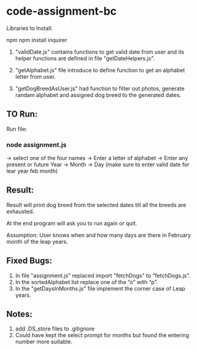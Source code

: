# code-assignment-bc

Libraries to Install:

npm
npm install inquirer


1) "validDate.js" contains functions to get valid date from user and its helper functions are defined in file "getDateHelpers.js".

2) "getAlphabet.js" file introduce to define function to get an alphabet letter from user.

3) "getDogBreedAsUser.js" had function to filter out photos, generate randam alphabet and assigned dog breed to the generated dates.

## TO Run:

Run file:

### node assignment.js

-> select one of the four names
-> Enter a letter of alphabet
-> Enter any present or future Year -> Month -> Day (make sure to enter valid date for lear year feb month)

## Result:

Result will print dog breed from the selected dates  till all the breeds are exhausted.

At the end program will ask you to run again or quit.



Assumption:
 User knows when and how many days are there in February month of the leap years.



## Fixed Bugs:

1) In file "assignment.js" replaced import "fetchDogs" to "fetchDogs.js".
2) In the sortedAlphabet list replace one of the “o” with “p”.
3) In the "getDaysInMonths.js" file implement the corner case of Leap years.


## Notes:

1) add .DS_store files to .gitignore
2) Could have kept the select prompt for months but found the entering number more suitable.


